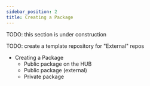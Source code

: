 ```yaml
---
sidebar_position: 2
title: Creating a Package
---
```


TODO: this section is under construction

TODO: create a template repository for "External" repos

* Creating a Package
  * Public package on the HUB
  * Public package (external)
  * Private package